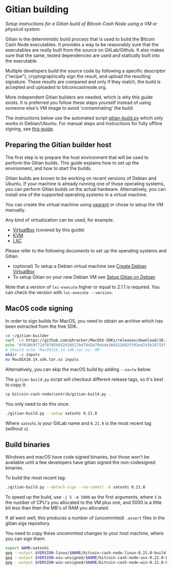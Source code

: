 # Gitian building

*Setup instructions for a Gitian build of Bitcoin Cash Node using a VM or physical system.*

Gitian is the deterministic build process that is used to build the Bitcoin
Cash Node executables. It provides a way to be reasonably sure that the
executables are really built from the source on GitLab/Github. It also makes sure that
the same, tested dependencies are used and statically built into the executable.

Multiple developers build the source code by following a specific descriptor
("recipe"), cryptographically sign the result, and upload the resulting signature.
These results are compared and only if they match, the build is accepted and
uploaded to bitcoincashnode.org.

More independent Gitian builders are needed, which is why this guide exists.
It is preferred you follow these steps yourself instead of using someone else's
VM image to avoid 'contaminating' the build.

The instructions below use the automated script [gitian-build.py](https://github.com/bitcoin-cash-node/bitcoin-cash-node/blob/master/contrib/gitian-build.py) which only works in Debian/Ubuntu. For manual steps and instructions for fully offline signing, see [this guide](./gitian-building/gitian-building-manual.md).

## Preparing the Gitian builder host

The first step is to prepare the host environment that will be used to perform the Gitian builds.
This guide explains how to set up the environment, and how to start the builds.

Gitian builds are known to be working on recent versions of Debian and Ubuntu.
If your machine is already running one of those operating systems, you can perform Gitian builds on the actual hardware.
Alternatively, you can install one of the supported operating systems in a virtual machine.

You can create the virtual machine using [vagrant](./gitian-building/gitian-building-vagrant.md) or chose to setup the VM manually.

Any kind of virtualization can be used, for example:

* [VirtualBox](https://www.virtualbox.org/) (covered by this guide)
* [KVM](http://www.linux-kvm.org/page/Main_Page)
* [LXC](https://linuxcontainers.org/)

Please refer to the following documents to set up the operating systems and Gitian.

* (optional) To setup a Debian virtual machine see [Create Debian VirtualBox](./gitian-building/gitian-building-create-vm-debian.md)
* To setup Gitian on your new Debian VM see [Setup Gitian on Debian](./gitian-building/gitian-building-setup-gitian-debian.md)

Note that a version of `lxc-execute` higher or equal to 2.1.1 is required.
You can check the version with `lxc-execute --version`.

## MacOS code signing

In order to sign builds for MacOS, you need to obtain an archive which has been extracted from the free SDK.

```bash
cd ~/gitian-builder
curl -LO https://github.com/phracker/MacOSX-SDKs/releases/download/10.15/MacOSX10.14.sdk.tar.xz
echo "0f03869f72df8705b832910517b47dd5b79eb4e160512602f593ed243b28715f MacOSX10.14.sdk.tar.xz" | sha256sum -c
# Should echo "MacOSX10.14.sdk.tar.xz: OK"
mkdir -p inputs
mv MacOSX10.14.sdk.tar.xz inputs
```

Alternatively, you can skip the macOS build by adding `--os=lw` below.

The `gitian-build.py` script will checkout different release tags, so it's best to copy it:

```bash
cp bitcoin-cash-node/contrib/gitian-build.py .
```

You only need to do this once:

```bash
./gitian-build.py --setup satoshi 0.21.0
```

Where `satoshi` is your GitLab name and `0.21.0` is the most recent tag (without `v`).

## Build binaries

Windows and macOS have code signed binaries, but those won't be available until a few developers have gitian signed the non-codesigned binaries.

To build the most recent tag:

```bash
./gitian-build.py --detach-sign --no-commit -b satoshi 0.21.0
```

To speed up the build, use `-j 5 -m 5000` as the first arguments, where `5` is the number of CPU's you allocated to the VM plus one, and 5000 is a little bit less than then the MB's of RAM you allocated.

If all went well, this produces a number of (uncommited) `.assert` files in the gitian.sigs repository.

You need to copy these uncommited changes to your host machine, where you can sign them:

```bash
export NAME=satoshi
gpg --output $VERSION-linux/$NAME/bitcoin-cash-node-linux-0.21.0-build.assert.sig --detach-sign 0.21.0-linux/$NAME/bitcoin-cash-node-linux-0.21.0-build.assert
gpg --output $VERSION-osx-unsigned/$NAME/bitcoin-cash-node-osx-0.21.0-build.assert.sig --detach-sign 0.21.0-osx-unsigned/$NAME/bitcoin-cash-node-osx-0.21.0-build.assert
gpg --output $VERSION-win-unsigned/$NAME/bitcoin-cash-node-win-0.21.0-build.assert.sig --detach-sign 0.21.0-win-unsigned/$NAME/bitcoin-cash-node-win-0.21.0-build.assert
```
